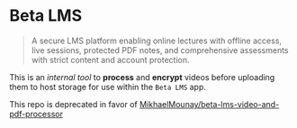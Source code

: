 # Beta LMS

> A secure LMS platform enabling online lectures with offline access, live sessions, protected PDF notes, and comprehensive assessments with strict content and account protection.

This is an _internal tool_ to **process** and **encrypt** videos before uploading them to host storage for use within the `Beta LMS` app.

This repo is deprecated in favor of [MikhaelMounay/beta-lms-video-and-pdf-processor](https://github.com/MikhaelMounay/beta-lms-video-and-pdf-processor)
